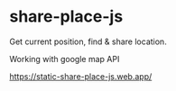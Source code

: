 # share-place-js

Get current position, find & share location.

Working with google map API

https://static-share-place-js.web.app/
